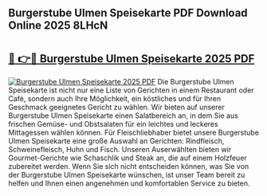 ## Burgerstube Ulmen Speisekarte PDF Download Online 2025 8LHcN

# <h2><a href="http://gcbtaq8.nevu.top/?p=Burgerstube+Ulmen+Speisekarte">🔗 👉🔴 Burgerstube Ulmen Speisekarte 2025 PDF</a></h2>

[![Burgerstube Ulmen Speisekarte 2025 PDF](https://i.imgur.com/dBaPXMq.png)](http://gcbtaq8.nevu.top/?p=Burgerstube+Ulmen+Speisekarte)
Die Burgerstube Ulmen Speisekarte ist nicht nur eine Liste von Gerichten in einem Restaurant oder Café, sondern auch Ihre Möglichkeit, ein köstliches und für Ihren Geschmack geeignetes Gericht zu wählen. Wir bieten auf unserer Burgerstube Ulmen Speisekarte einen Salatbereich an, in dem Sie aus frischen Gemüse- und Obstsalaten für ein leichtes und leckeres Mittagessen wählen können. Für Fleischliebhaber bietet unsere Burgerstube Ulmen Speisekarte eine große Auswahl an Gerichten: Rindfleisch, Schweinefleisch, Huhn und Fisch. Unseren Auserwählten bieten wir Gourmet-Gerichte wie Schaschlik und Steak an, die auf einem Holzfeuer zubereitet werden. Wenn Sie sich nicht entscheiden können, was Sie von der Burgerstube Ulmen Speisekarte wünschen, ist unser Team bereit zu helfen und Ihnen einen angenehmen und komfortablen Service zu bieten.
